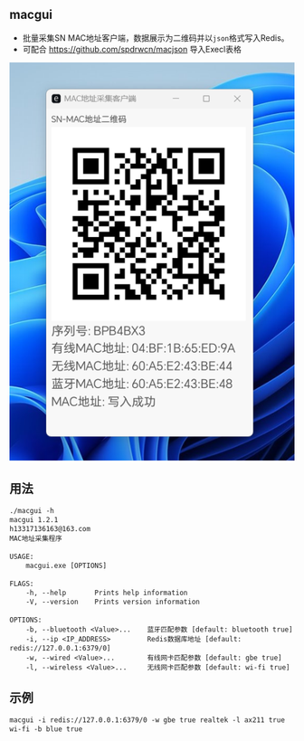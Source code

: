## macgui

 - 批量采集SN MAC地址客户端，数据展示为二维码并以`json`格式写入Redis。
 - 可配合 <https://github.com/spdrwcn/macjson> 导入Execl表格

 ![macgui](macgui.png)

## 用法

```
./macgui -h
macgui 1.2.1
h13317136163@163.com
MAC地址采集程序

USAGE:
    macgui.exe [OPTIONS]

FLAGS:
    -h, --help       Prints help information
    -V, --version    Prints version information

OPTIONS:
    -b, --bluetooth <Value>...    蓝牙匹配参数 [default: bluetooth true]
    -i, --ip <IP_ADDRESS>         Redis数据库地址 [default: redis://127.0.0.1:6379/0]
    -w, --wired <Value>...        有线网卡匹配参数 [default: gbe true]
    -l, --wireless <Value>...     无线网卡匹配参数 [default: wi-fi true]
```


## 示例 
```
macgui -i redis://127.0.0.1:6379/0 -w gbe true realtek -l ax211 true wi-fi -b blue true 
```